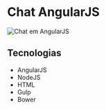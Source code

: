 # Chat AngularJS
![Chat em AngularJS](http://i.imgur.com/z5rjp6A.png)

## Tecnologias
* AngularJS
* NodeJS
* HTML
* Gulp
* Bower
